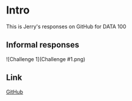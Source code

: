 


# Intro
This is Jerry's responses on GitHub for DATA 100


## Informal responses

![Challenge 1](Challenge #1.png)



## Link

[GitHub](http://github.com)
